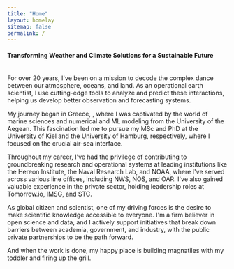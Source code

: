```yaml
---
title: "Home"
layout: homelay
sitemap: false
permalink: /
---
```


####  Transforming Weather and Climate Solutions for a Sustainable Future

<br/>
For over 20 years, I've been on a mission to decode the complex dance between our atmosphere, oceans, and land. As an operational earth scientist, I use cutting-edge tools to analyze and predict these interactions, helping us develop better observation and forecasting systems.

My journey began in Greece, , where I was captivated by the world of marine sciences and numerical and ML modeling from the University of the Aegean. This fascination led me to pursue my MSc and PhD at the University of Kiel and the University of Hamburg, respectively, where I focused on the crucial air-sea interface. 

Throughout my career, I've had the privilege of contributing to groundbreaking research and operational systems at leading institutions like the Hereon Institute, the Naval Research Lab, and NOAA, where I've served across various line offices, including NWS, NOS, and OAR. I've also gained valuable experience in the private sector, holding leadership roles at Tomorrow.io, IMSG, and STC.

As global citizen and scientist, one of my driving forces is the desire to make scientific knowledge accessible to everyone. I'm a firm believer in open science and data, and I actively support initiatives that break down barriers between academia, government, and industry, with the public private partnerships to be the path forward.  

And when the work is done, my happy place is building magnatiles with my toddler and firing up the grill.